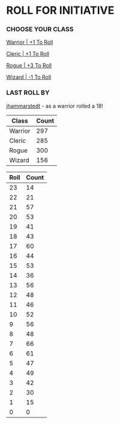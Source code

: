 # ROLL FOR INITIATIVE
### CHOOSE YOUR CLASS

[Warrior | +1 To Roll](https://github.com/benjaminsampica/benjaminsampica/issues/new?title=roll%7Cwarrior&body=Just+click+%27Submit+new+issue%27.)

[Cleric | +1 To Roll](https://github.com/benjaminsampica/benjaminsampica/issues/new?title=roll%7Ccleric&body=Just+click+%27Submit+new+issue%27.)

[Rogue | +3 To Roll](https://github.com/benjaminsampica/benjaminsampica/issues/new?title=roll%7Crogue&body=Just+click+%27Submit+new+issue%27.)

[Wizard | -1 To Roll](https://github.com/benjaminsampica/benjaminsampica/issues/new?title=roll%7Cwizard&body=Just+click+%27Submit+new+issue%27.)
### LAST ROLL BY
[jhammarstedt](https://www.github.com/jhammarstedt) - as a warrior rolled a 18!

|Class|Count|
|-|-|
|Warrior|297|
|Cleric|285|
|Rogue|300|
|Wizard|156|

|Roll|Count|
|-|-|
|23|14
|22|21
|21|57
|20|53
|19|41
|18|43
|17|60
|16|44
|15|53
|14|36
|13|56
|12|48
|11|46
|10|52
|9|56
|8|48
|7|66
|6|61
|5|47
|4|49
|3|42
|2|30
|1|15
|0|0
